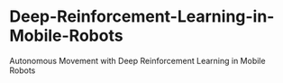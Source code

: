 # Deep-Reinforcement-Learning-in-Mobile-Robots
Autonomous Movement with Deep Reinforcement Learning in Mobile Robots
